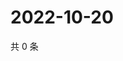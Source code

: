# 2022-10-20

共 0 条

<!-- BEGIN WEIBO -->
<!-- 最后更新时间 Thu Oct 20 2022 07:23:20 GMT+0800 (China Standard Time) -->

<!-- END WEIBO -->

